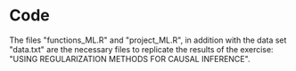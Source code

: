 # Code
The files "functions_ML.R" and "project_ML.R", in addition with the data set "data.txt" are the necessary files 
to replicate the results of the exercise: "USING REGULARIZATION METHODS FOR CAUSAL INFERENCE".   
